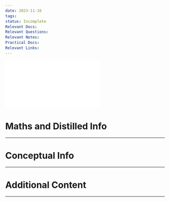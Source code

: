 ```yaml
---
date: 2023-11-16
tags: 
status: Incomplete
Relevant Docs: 
Relevant Questions: 
Relevant Notes: 
Practical Docs: 
Relevant Links:
---
```


![](Attachments/Workshop%20Lecture%20week%205.pdf)



# Maths and Distilled Info
---



# Conceptual Info
---



# Additional Content
---
